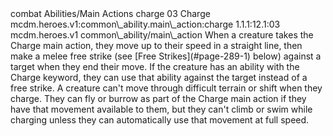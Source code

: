 <ability>
  <metadata>
    <class>combat</class>
    <file_dpath>Abilities/Main Actions</file_dpath>
    <item_id>charge</item_id>
    <item_index>03</item_index>
    <item_name>Charge</item_name>
    <scc>mcdm.heroes.v1:common\_ability.main\_action:charge</scc>
    <scdc>1.1.1:12.1:03</scdc>
    <source>mcdm.heroes.v1</source>
    <type>common\_ability/main\_action</type>
  </metadata>
  <effects>
    <effect type="mundane">When a creature takes the Charge main action, they move up to their speed in a straight line, then make a melee free strike (see [Free Strikes](#page-289-1) below) against a target when they end their move. If the creature has an ability with the Charge keyword, they can use that ability against the target instead of a free strike.
A creature can&apos;t move through difficult terrain or shift when they charge. They can fly or burrow as part of the Charge main action if they have that movement available to them, but they can&apos;t climb or swim while charging unless they can automatically use that movement at full speed.</effect>
  </effects>
</ability>

